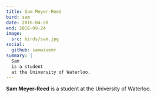 ```yaml
---
title: Sam Meyer-Reed
bird: sam
date: 2016-04-28
end: 2016-09-24
image:
  src: birds/sam.jpg
social:
  github: samwisemr
summary: |
  Sam
  is a student
  at the University of Waterloo.
---
```


**Sam Meyer-Reed**
is a student
at the University of Waterloo.
